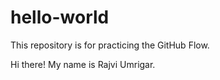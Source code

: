 # hello-world
This repository is for practicing the GitHub Flow.


Hi there! My name is Rajvi Umrigar. 
